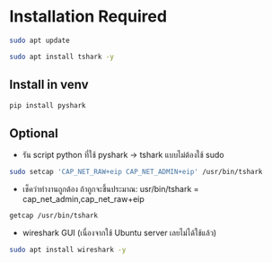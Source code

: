 # Installation Required
```bash
sudo apt update
```
```bash
sudo apt install tshark -y
```

## Install in venv
```bash
pip install pyshark
```

## Optional
- รัน script python ที่ใช้ pyshark -> tshark แบบไม่ต้องใช้ sudo
```bash
sudo setcap 'CAP_NET_RAW+eip CAP_NET_ADMIN+eip' /usr/bin/tshark
```
- เช็คว่าทำงานถูกต้อง ถ้าถูกจะขึ้นประมาณ: usr/bin/tshark = cap_net_admin,cap_net_raw+eip
```bash
getcap /usr/bin/tshark
```

- wireshark GUI (เนื่องจากใช้ Ubuntu server เลยไม่ได้ใช้แล้ว)
```bash
sudo apt install wireshark -y
```